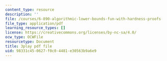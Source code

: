```yaml
---
content_type: resource
description: ''
file: /courses/6-890-algorithmic-lower-bounds-fun-with-hardness-proofs-fall-2014/98331c450627f0c04481e30563b9a6e9_snugEmWtEm4.pdf
file_type: application/pdf
learning_resource_types: []
license: https://creativecommons.org/licenses/by-nc-sa/4.0/
ocw_type: OCWFile
resourcetype: Document
title: 3play pdf file
uid: 98331c45-0627-f0c0-4481-e30563b9a6e9
---
```

